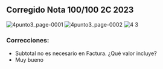 ## Corregido Nota 100/100 2C 2023
![4punto3_page-0001](https://github.com/jporro/Analisis.de.la.Informacion/assets/103942784/3d0079c7-a788-41c6-b2f8-50a9d6f04d5a)
![4punto3_page-0002](https://github.com/jporro/Analisis.de.la.Informacion/assets/103942784/9a6f54ed-f709-4e50-a1af-551a0e7fc04f)
![4 3](https://github.com/jporro/Analisis.de.la.Informacion/assets/103942784/e1b6c14d-8860-4fe6-8efe-70a63a4d8edd)

### Correcciones:
- Subtotal no es necesario en Factura. ¿Qué valor incluye?
- Muy bueno
